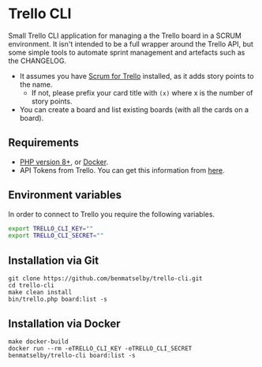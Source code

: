 # Trello CLI

Small Trello CLI application for managing a the Trello board in a SCRUM environment. It isn't intended to be a full wrapper around the Trello API, but some simple tools to automate sprint management and artefacts such as the CHANGELOG.

- It assumes you have [Scrum for Trello](http://scrumfortrello.com) installed, as it adds story points to the name.
  - If not, please prefix your card title with `(x)` where x is the number of story points.
- You can create a board and list existing boards (with all the cards on a board).

## Requirements

- [PHP version 8+](https://www.php.net), or [Docker](https://www.docker.com).
- API Tokens from Trello. You can get this information from [here](https://trello.com/app-key).

## Environment variables

In order to connect to Trello you require the following variables.

```bash
export TRELLO_CLI_KEY=""
export TRELLO_CLI_SECRET=""
```

## Installation via Git

```shell
git clone https://github.com/benmatselby/trello-cli.git
cd trello-cli
make clean install
bin/trello.php board:list -s
```

## Installation via Docker

```shell
make docker-build
docker run --rm -eTRELLO_CLI_KEY -eTRELLO_CLI_SECRET benmatselby/trello-cli board:list -s
```
